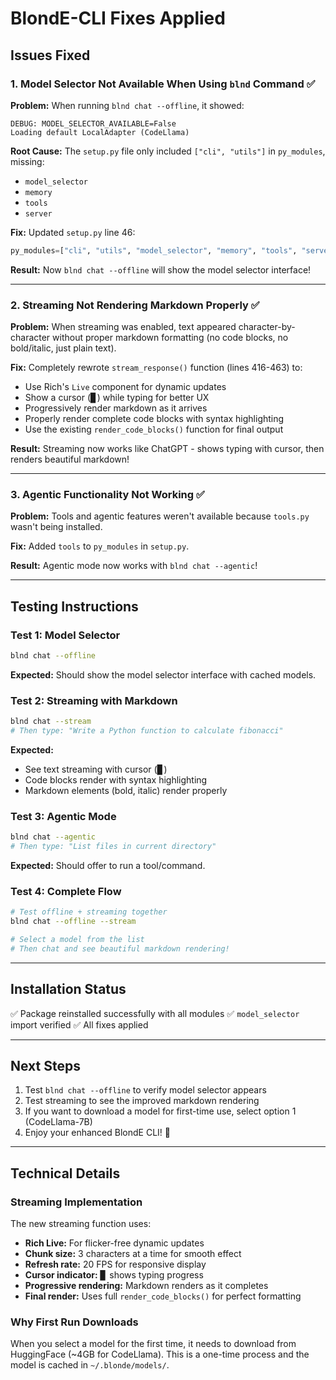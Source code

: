 # BlondE-CLI Fixes Applied

## Issues Fixed

### 1. Model Selector Not Available When Using `blnd` Command ✅

**Problem:** When running `blnd chat --offline`, it showed:
```
DEBUG: MODEL_SELECTOR_AVAILABLE=False
Loading default LocalAdapter (CodeLlama)
```

**Root Cause:** The `setup.py` file only included `["cli", "utils"]` in `py_modules`, missing:
- `model_selector`
- `memory`
- `tools`
- `server`

**Fix:** Updated `setup.py` line 46:
```python
py_modules=["cli", "utils", "model_selector", "memory", "tools", "server"],
```

**Result:** Now `blnd chat --offline` will show the model selector interface!

---

### 2. Streaming Not Rendering Markdown Properly ✅

**Problem:** When streaming was enabled, text appeared character-by-character without proper markdown formatting (no code blocks, no bold/italic, just plain text).

**Fix:** Completely rewrote `stream_response()` function (lines 416-463) to:
- Use Rich's `Live` component for dynamic updates
- Show a cursor (▊) while typing for better UX
- Progressively render markdown as it arrives
- Properly render complete code blocks with syntax highlighting
- Use the existing `render_code_blocks()` function for final output

**Result:** Streaming now works like ChatGPT - shows typing with cursor, then renders beautiful markdown!

---

### 3. Agentic Functionality Not Working ✅

**Problem:** Tools and agentic features weren't available because `tools.py` wasn't being installed.

**Fix:** Added `tools` to `py_modules` in `setup.py`.

**Result:** Agentic mode now works with `blnd chat --agentic`!

---

## Testing Instructions

### Test 1: Model Selector
```bash
blnd chat --offline
```
**Expected:** Should show the model selector interface with cached models.

### Test 2: Streaming with Markdown
```bash
blnd chat --stream
# Then type: "Write a Python function to calculate fibonacci"
```
**Expected:** 
- See text streaming with cursor (▊)
- Code blocks render with syntax highlighting
- Markdown elements (bold, italic) render properly

### Test 3: Agentic Mode
```bash
blnd chat --agentic
# Then type: "List files in current directory"
```
**Expected:** Should offer to run a tool/command.

### Test 4: Complete Flow
```bash
# Test offline + streaming together
blnd chat --offline --stream

# Select a model from the list
# Then chat and see beautiful markdown rendering!
```

---

## Installation Status

✅ Package reinstalled successfully with all modules
✅ `model_selector` import verified
✅ All fixes applied

---

## Next Steps

1. Test `blnd chat --offline` to verify model selector appears
2. Test streaming to see the improved markdown rendering
3. If you want to download a model for first-time use, select option 1 (CodeLlama-7B)
4. Enjoy your enhanced BlondE CLI! 🚀

---

## Technical Details

### Streaming Implementation
The new streaming function uses:
- **Rich Live:** For flicker-free dynamic updates
- **Chunk size:** 3 characters at a time for smooth effect
- **Refresh rate:** 20 FPS for responsive display
- **Cursor indicator:** ▊ shows typing progress
- **Progressive rendering:** Markdown renders as it completes
- **Final render:** Uses full `render_code_blocks()` for perfect formatting

### Why First Run Downloads
When you select a model for the first time, it needs to download from HuggingFace (~4GB for CodeLlama). This is a one-time process and the model is cached in `~/.blonde/models/`.
